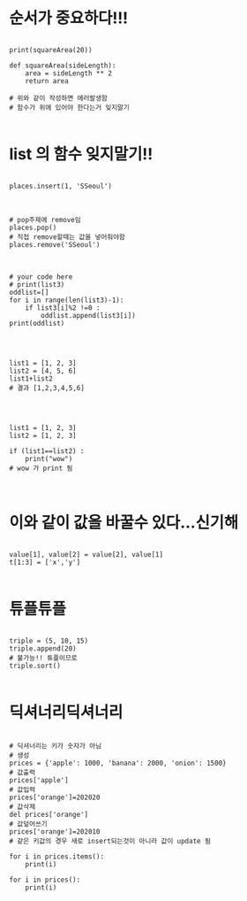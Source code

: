 # 순서가 중요하다!!!
<pre>
<code>
print(squareArea(20))

def squareArea(sideLength):
    area = sideLength ** 2
    return area

# 위와 같이 작성하면 에러발생함  
# 함수가 위에 있어야 한다는거 잊지말기 
</code>
</pre>

# list 의 함수 잊지말기!!
<pre>
<code>
places.insert(1, 'SSeoul')
</code>
</pre>

<pre>
<code>
# pop주제에 remove임 
places.pop()
# 직접 remove할때는 값을 넣어줘야함 
places.remove('SSeoul')
</code>
</pre>


<pre>
<code>
# your code here
# print(list3)
oddlist=[]
for i in range(len(list3)-1):
    if list3[i]%2 !=0 :
        oddlist.append(list3[i])
print(oddlist)
    
</code>
</pre>

<pre>
<code>
list1 = [1, 2, 3]
list2 = [4, 5, 6]
list1+list2
# 결과 [1,2,3,4,5,6]
    
</code>
</pre>

<pre>
<code>
list1 = [1, 2, 3]
list2 = [1, 2, 3]

if (list1==list2) :
    print("wow")
# wow 가 print 됨 
    
</code>
</pre>

# 이와 같이 값을 바꿀수 있다...신기해 

<pre>
<code>
value[1], value[2] = value[2], value[1]
t[1:3] = ['x','y']
</code>
</pre>

# 튜플튜플 
<pre>
<code>
triple = (5, 10, 15)
triple.append(20)
# 불가능!! 튜플이므로
triple.sort()
</code>
</pre>

# 딕셔너리딕셔너리 
<pre>
<code>
# 딕셔너리는 키가 숫자가 아님 
# 생성
prices = {'apple': 1000, 'banana': 2000, 'onion': 1500}
# 값출력
prices['apple']
# 값입력
prices['orange']=202020
# 값삭제
del prices['orange']
# 값덮어쓰기
prices['orange']=202010
# 같은 키값의 경우 새로 insert되는것이 아니라 값이 update 됨

for i in prices.items():
    print(i)

for i in prices():
    print(i)
</code>
</pre>

